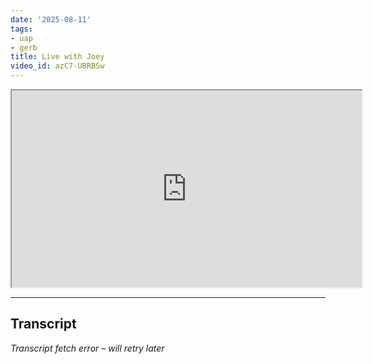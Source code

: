 ```yaml
---
date: '2025-08-11'
tags:
- uap
- gerb
title: Live with Joey
video_id: azC7-UBRBSw
---
```


<iframe width="560" height="315" src="https://www.youtube.com/embed/azC7-UBRBSw" allowfullscreen></iframe>

---

## Transcript
*Transcript fetch error – will retry later*